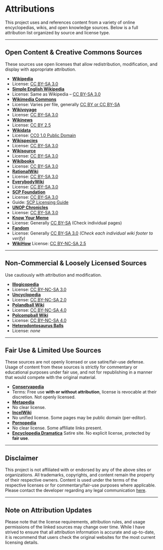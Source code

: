 # Attributions

This project uses and references content from a variety of online encyclopedias, wikis, and open knowledge sources. Below is a full attribution list organized by source and license type.

---

## Open Content & Creative Commons Sources

These sources use open licenses that allow redistribution, modification, and display with appropriate attribution.

- **[Wikipedia](https://wikipedia.org "Visit Wikipedia")**
- License: [CC BY-SA 3.0](https://creativecommons.org/licenses/by-sa/3.0/ "Creative Commons Attribution-ShareAlike 3.0")
- **[Simple English Wikipedia](https://simple.wikipedia.org "Visit Simple English Wikipedia")**
- License: Same as Wikipedia – [CC BY-SA 3.0](https://creativecommons.org/licenses/by-sa/3.0/ "Creative Commons Attribution-ShareAlike 3.0")
- **[Wikimedia Commons](https://commons.wikimedia.org "Visit Wikimedia Commons")**
- License: Varies per file, generally [CC BY or CC BY-SA](https://commons.wikimedia.org/wiki/Commons:Licensing "Commons Licensing")
- **[Wikivoyage](https://www.wikivoyage.org "Visit Wikivoyage")**
- License: [CC BY-SA 3.0](https://creativecommons.org/licenses/by-sa/3.0/ "Creative Commons Attribution-ShareAlike 3.0")
- **[Wikinews](https://www.wikinews.org "Visit Wikinews")**
- License: [CC BY 2.5](https://creativecommons.org/licenses/by/2.5/ "Creative Commons Attribution 2.5")
- **[Wikidata](https://www.wikidata.org "Visit Wikidata")**
- License: [CC0 1.0 Public Domain](https://creativecommons.org/publicdomain/zero/1.0/ "Creative Commons Zero")
- **[Wikispecies](https://species.wikimedia.org "Visit Wikispecies")**
- License: [CC BY-SA 3.0](https://creativecommons.org/licenses/by-sa/3.0/)
- **[Wikisource](https://www.wikisource.org "Visit Wikisource")**
- License: [CC BY-SA 3.0](https://creativecommons.org/licenses/by-sa/3.0/)
- **[Wikibooks](https://www.wikibooks.org "Visit Wikibooks")**
- License: [CC BY-SA 3.0](https://creativecommons.org/licenses/by-sa/3.0/)
- **[RationalWiki](https://rationalwiki.org "Visit RationalWiki")**
- License: [CC BY-SA 3.0](https://creativecommons.org/licenses/by-sa/3.0/)
- **[EverybodyWiki](https://www.everybodywiki.com "Visit EverybodyWiki")**
- License: [CC BY-SA 3.0](https://creativecommons.org/licenses/by-sa/3.0/)
- **[SCP Foundation](https://scpwiki.com "Visit SCP Wiki")**
- License: [CC BY-SA 3.0](https://creativecommons.org/licenses/by-sa/3.0/)
- Guide: [SCP Licensing Guide](https://scpwiki.com/licensing-guide "SCP Licensing Guide")
- **[UNOP Chronicles](https://www.unop-chronicles.com/Main_Page "Visit UNOP (fictional Wikimedia)")**
- License: [CC BY-SA 3.0](https://creativecommons.org/licenses/by-sa/3.0/)
- **[Know Your Meme](https://knowyourmeme.com "Visit Know Your Meme")**
- License: Generally [CC BY-SA](https://creativecommons.org/licenses/by-sa/3.0/) (Check individual pages)
- **[Fandom](https://www.fandom.com "Visit Fandom")**
- License: Generally [CC BY-SA 3.0](https://creativecommons.org/licenses/by-sa/3.0/) *(Check each individual wiki footer to verify)*
- **[WikiHow](https://www.wikihow.com "Visit WikiHow")**
  License: [CC BY-NC-SA 2.5](https://creativecommons.org/licenses/by-nc-sa/2.5/ "NonCommercial ShareAlike")

---

## Non-Commercial & Loosely Licensed Sources

Use cautiously with attribution and modification.

- **[Illogicopedia](https://en.illogicopedia.org/wiki/Main_Page "Visit Illogicopedia")**
- License: [CC BY-NC-SA 3.0](https://creativecommons.org/licenses/by-nc-sa/3.0/)
- **[Uncyclopedia](https://en.uncyclopedia.co/wiki/Main_Page "Visit Uncyclopedia")**
- License: [CC BY-NC-SA 2.0](https://creativecommons.org/licenses/by-nc-sa/2.0/)
- **[Polandball Wiki](https://www.polandballwiki.com "Visit Polandball Wiki")**
- License: [CC BY-NC-SA 4.0](https://creativecommons.org/licenses/by-nc-sa/4.0/)
- **[Polcompball Wiki](https://polcompball.wikitide.org "Visit Polcompball Wiki")**
- License: [CC BY-NC-SA 4.0](https://creativecommons.org/licenses/by-nc-sa/4.0/)
- **[Heterodontosaurus Balls](https://heterodontosaurus-balls.com/index.php/-Main_Page- "Visit Heterodontosaur")**
- License: *none*

---

## Fair Use & Limited Use Sources

These sources are not openly licensed or use satire/fair-use defense. Usage of content from these sources is strictly for commentary or educational purposes under fair use, and not for republishing in a manner that would compete with the original material.

- **[Conservapedia](https://www.conservapedia.com/Main_Page "Visit Conservapedia")**
- Terms: Free use **with or without attribution**, license is revocable at their discretion. Not openly licensed.
- **[Metapedia](https://en.metapedia.org/wiki/Main_Page "Visit Metapedia")**
- No clear license.
- **[IncelWiki](https://incel.wiki "Visit IncelWiki")**
- No unified license. Some pages may be public domain (per-editor).
- **[Pornopedia](https://en.pornopedia.org "Visit Pornopedia")**
- No clear license. Some affiliate links present.
- **[Encyclopedia Dramatica](https://encyclopediadramatica.online "Visit Encyclopedia Dramatica")**
  Satire site. No explicit license, protected by **fair use**.

---

## Disclaimer

This project is not affiliated with or endorsed by any of the above sites or organizations. All trademarks, copyrights, and content remain the property of their respective owners. Content is used under the terms of the respective licenses or for commentary/fair-use purposes where applicable. Please contact the developer regarding any legal communication [here](mailto:badhrihari123@gmail.com "badhrihari123@gmail.com").

---

## Note on Attribution Updates

Please note that the license requirements, attribution rules, and usage permissions of the linked sources may change over time. While I have strived to ensure that all attribution information is accurate and up-to-date, it is recommend that users check the original websites for the most current licensing details.
